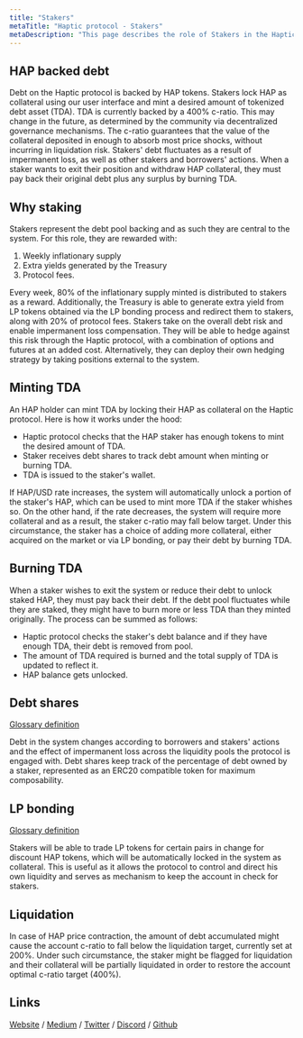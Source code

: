 ```yaml
---
title: "Stakers"
metaTitle: "Haptic protocol - Stakers"
metaDescription: "This page describes the role of Stakers in the Haptic protocol"
---
```


## HAP backed debt

Debt on the Haptic protocol is backed by HAP tokens. Stakers lock HAP as collateral using our user interface and mint a desired amount of tokenized debt asset (TDA). TDA is currently backed by a 400% c-ratio. This may change in the future, as determined by the community via decentralized governance mechanisms. The c-ratio guarantees that the value of the collateral deposited in enough to absorb most price shocks, without incurring in liquidation risk. Stakers' debt fluctuates as a result of impermanent loss, as well as other stakers and borrowers' actions. When a staker wants to exit their position and withdraw HAP collateral, they must pay back their original debt plus any surplus by burning TDA.

## Why staking

Stakers represent the debt pool backing and as such they are central to the system. For this role, they are rewarded with: 

 1. Weekly inflationary supply  
 2. Extra yields generated by the Treasury
 3. Protocol fees.

Every week, 80% of the inflationary supply minted is distributed to stakers as a reward. Additionally, the Treasury is able to generate extra yield from LP tokens obtained via the LP bonding process and redirect them to stakers, along with 20% of protocol fees. Stakers take on the overall debt risk and enable impermanent loss compensation. They will be able to hedge against this risk through the Haptic protocol, with a combination of options and futures at an added cost. Alternatively, they can deploy their own hedging strategy by taking positions external to the system.

## Minting TDA

An HAP holder can mint TDA by locking their HAP as collateral on the Haptic protocol. Here is how it works under the hood:

* Haptic protocol checks that the HAP staker has enough tokens to mint the desired amount of TDA. 
* Staker receives debt shares to track debt amount when minting or burning TDA.
* TDA is issued to the staker's wallet.

If HAP/USD rate increases, the system will automatically unlock a portion of the staker's HAP, which can be used to mint more TDA if the staker whishes so. On the other hand, if the rate decreases, the system will require more collateral and as a result, the staker c-ratio may fall below target. Under this circumstance, the staker has a choice of adding more collateral, either acquired on the market or via LP bonding, or pay their debt by burning TDA. 

## Burning TDA

When a staker wishes to exit the system or reduce their debt to unlock staked HAP, they must pay back their debt. If the debt pool fluctuates while they are staked, they might have to burn more or less TDA than they minted originally. The process can be summed as follows:

* Haptic protocol checks the staker's debt balance and if they have enough TDA, their debt is removed from pool.
* The amount of TDA required is burned and the total supply of TDA is updated to reflect it. 
* HAP balance gets unlocked.


## Debt shares
[Glossary definition](/glossary/#hapticdebtshares(hds))

Debt in the system changes according to borrowers and stakers' actions and the effect of impermanent loss across the liquidity pools the protocol is engaged with. Debt shares keep track of the percentage of debt owned by a staker, represented as an ERC20 compatible token for maximum composability.

## LP bonding
[Glossary definition](/glossary/#lpbonding)

Stakers will be able to trade LP tokens for certain pairs in change for discount HAP tokens, which will be automatically locked in the system as collateral. This is useful as it allows the protocol to control and direct his own liquidity and serves as mechanism to keep the account in check for stakers.

## Liquidation

In case of HAP price contraction, the amount of debt accumulated might cause the account c-ratio to fall below the liquidation target, currently set at 200%. Under such circumstance, the staker might be flagged for liquidation and their collateral will be partially liquidated in order to restore the account optimal c-ratio target (400%).

## Links

[Website](https://haptic.finance) / [Medium](https://hapticfinance.medium.com/) / [Twitter](https://twitter.com/hapticfinance/) / [Discord](https://twitter.com/hapticfinance/) / [Github](https://github.com/hapticfinance/)